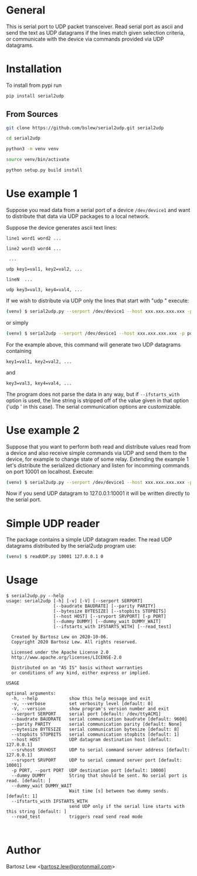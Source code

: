 # General

This is serial port to UDP packet transceiver.
Read serial port as ascii and send the text as UDP datagrams 
if the lines match given selection criteria, or communicate with
the device via commands provided via UDP datagrams.


# Installation

To install from pypi run

```sh
pip install serial2udp
```

## From Sources

```sh 
git clone https://github.com/bslew/serial2udp.git serial2udp

cd serial2udp

python3 -m venv venv

source venv/bin/activate

python setup.py build install
```

# Use example 1

Suppose you read data from a serial port of a device `/dev/device1` and want to distribute that data via UDP packages to a local network.

Suppose the device generates ascii text lines:

	line1 word1 word2 ...

	line2 word3 word4 ...

	 ...

	udp key1=val1, key2=val2, ...

	lineN  ...

	udp key3=val3, key4=val4, ...


If we wish to distribute via UDP only the lines that start with "udp " 
execute:

```sh
(venv) $ serial2udp.py --serport /dev/device1 --host xxx.xxx.xxx.xxx -p port --ifstarts_with 'udp '
```

or simply 

```sh
(venv) $ serial2udp --serport /dev/device1 --host xxx.xxx.xxx.xxx -p port --ifstarts_with 'udp '
```

For the example above, this command will generate two UDP datagrams containing

```
key1=val1, key2=val2, ...
```

and

```
key3=val3, key4=val4, ...
```

The program does not parse the data in any way, but if `--ifstarts_with` option is used, the line string is stripped off of the value given in that option (\'udp \' in this case). The serial communication options are customizable.

# Use example 2

Suppose that you want to perform both read and distribute values read from a device and 
also receive simple commands via UDP and send them to the device, for example to change 
state of some relay. Extending the example 1 let's distribute the serialized dictionary
and listen for incomming commands on port 10001 on localhost.
Execute:

```sh
(venv) $ serial2udp.py --serport /dev/device1 --host xxx.xxx.xxx.xxx -p port --ifstarts_with 'udp ' --srvport 10001 --srvhost 127.0.0.1
```

Now if you send UDP datagram to 127.0.0.1:10001 it will be written directly to the serial port.

# Simple UDP reader

The package contains a simple UDP datagram reader. The read UDP datagrams distributed 
by the serial2udp program use:

```sh
(venv) $ readUDP.py 10001 127.0.0.1 0
```

# Usage


```{r}
$ serial2udp.py --help
usage: serial2udp [-h] [-v] [-V] [--serport SERPORT]
                  [--baudrate BAUDRATE] [--parity PARITY]
                  [--bytesize BYTESIZE] [--stopbits STOPBITS]
                  [--host HOST] [--srvport SRVPORT] [-p PORT]
                  [--dummy DUMMY] [--dummy_wait DUMMY_WAIT]
                  [--ifstarts_with IFSTARTS_WITH] [--read_test]

  Created by Bartosz Lew on 2020-10-06.
  Copyright 2020 Bartosz Lew. All rights reserved.

  Licensed under the Apache License 2.0
  http://www.apache.org/licenses/LICENSE-2.0

  Distributed on an "AS IS" basis without warranties
  or conditions of any kind, either express or implied.

USAGE

optional arguments:
  -h, --help            show this help message and exit
  -v, --verbose         set verbosity level [default: 0]
  -V, --version         show program's version number and exit
  --serport SERPORT     serial port [default: /dev/ttyACM1]
  --baudrate BAUDRATE   serial communication baudrate [default: 9600]
  --parity PARITY       serial communication parity [default: None]
  --bytesize BYTESIZE   serial communication bytesize [default: 8]
  --stopbits STOPBITS   serial communication stopbits [default: 1]
  --host HOST           UDP datagram destination host [default: 127.0.0.1]
  --srvhost SRVHOST     UDP to serial command server address [default: 127.0.0.1]
  --srvport SRVPORT     UDP to serial command server port [default: 10001]
  -p PORT, --port PORT  UDP destination port [default: 10000]
  --dummy DUMMY         String that should be sent. No serial port is read. [default: ]
  --dummy_wait DUMMY_WAIT
                        Wait time [s] between two dummy sends. [default: 1]
  --ifstarts_with IFSTARTS_WITH
                        send UDP only if the serial line starts with this string [default: ]
  --read_test           triggers read send read mode

    
```


# Author

Bartosz Lew \<bartosz.lew@protonmail.com\>


